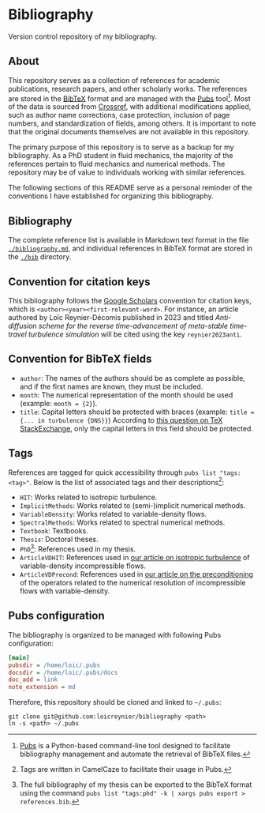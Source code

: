 # Bibliography

Version control repository of my bibliography.

## About

This repository serves as a collection of references for
academic publications,
research papers,
and other scholarly works.
The references are stored in the [BibTeX] format
and are managed with the [Pubs] tool[^1].
Most of the data is sourced from [Crossref],
with additional modifications applied,
such as author name corrections,
case protection,
inclusion of page numbers,
and standardization of fields,
among others.
It is important to note that the original documents themselves
are not available in this repository.

The primary purpose of this repository is to serve as
a backup for my bibliography.
As a PhD student in fluid mechanics,
the majority of the references pertain to fluid mechanics
and numerical methods.
The repository may be of value to individuals
working with similar references.

The following sections of this README serve
as a personal reminder of
the conventions I have established for organizing this bibliography.

[^1]:
    [Pubs] is a Python-based command-line tool
    designed to facilitate bibliography management
    and automate the retrieval of BibTeX files.

[bibtex]: https://www.bibtex.com/g/bibtex-format
[crossref]: https://www.crossref.org
[pubs]: https://github.com/pubs/pubs

## Bibliography

The complete reference list is available in Markdown text format
in the file [`./bibliography.md`](./bibliography.md),
and individual references in BibTeX format
are stored in the [`./bib`](./bib/) directory.

## Convention for citation keys

This bibliography follows the [Google Scholars] convention for citation keys,
which is `<author><year><first-relevant-word>`.
For instance,
an article authored by Loïc Reynier-Décomis
published in 2023
and titled
_Anti-diffusion scheme for the reverse time-advancement
of meta-stable time-travel turbulence simulation_
will be cited using the key `reynier2023anti`.

[google scholars]: https://scholar.google.com

## Convention for BibTeX fields

- `author`: The names of the authors should be as complete as possible,
  and if the first names are known, they must be included.
- `month`: The numerical representation of the month should be used
  (example: `month = {2}`).
- `title`: Capital letters should be protected with braces
  (example: `title = {... in turbulence {DNS}}`)
  According to [this question on TeX StackExchange][capitalProtection],
  only the capital letters in this field should be protected.

[capitalProtection]: https://tex.stackexchange.com/questions/10772

## Tags

References are tagged for quick accessibility through `pubs list "tags:<tag>"`.
Below is the list of associated tags and their descriptions[^2]:

- `HIT`: Works related to isotropic turbulence.
- `ImplicitMethods`: Works related to (semi-)implicit numerical methods.
- `VariableDensity`: Works related to variable-density flows.
- `SpectralMethods`: Works related to spectral numerical methods.
- `Textbook`: Textbooks.
- `Thesis`: Doctoral theses.
- `PhD`[^3]: References used in my thesis.
- `ArticleVDHIT`: References used in
  [our article on isotropic turbulence][articleVDHIT]
  of variable-density incompressible flows.
- `ArticleVDPrecond`: References used in
  [our article on the preconditioning][articleVDPrecond]
  of the operators related to the numerical resolution of incompressible flows
  with variable-density.

[^2]: Tags are written in CamelCaze to facilitate their usage in Pubs.
[^3]:
    The full bibliography of my thesis can be exported to the BibTeX format
    using the command
    `pubs list "tags:phd" -k | xargs pubs export > references.bib`.

[articleVDHIT]: ./bib/reynier2023isotropic.bib
[articleVDPrecond]: ./bib/reynier2023preconditioning.bib

## Pubs configuration

The bibliography is organized
to be managed with following Pubs configuration:

```ini
[main]
pubsdir = /home/loic/.pubs
docsdir = /home/loic/.pubs/docs
doc_add = link
note_extension = md
```

Therefore,
this repository should be cloned and linked to `~/.pubs`:

```shell
git clone git@github.com:loicreynier/bibliography <path>
ln -s <path> ~/.pubs
```
